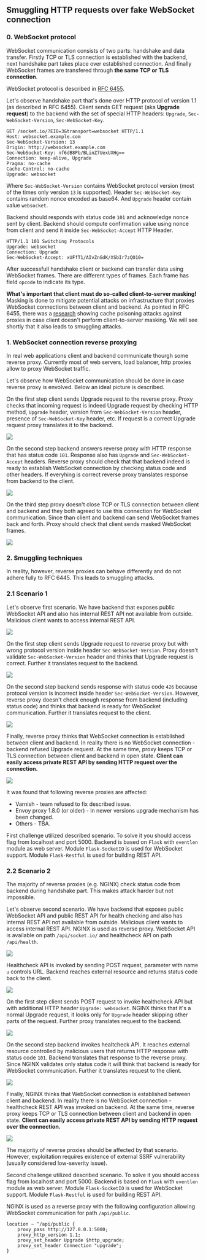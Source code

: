 ## Smuggling HTTP requests over fake WebSocket connection

### 0. WebSocket protocol

WebSocket communication consists of two parts: handshake and data transfer. Firstly TCP or TLS connection is established with the backend, next handshake part takes place over established connection. And finally WebSocket frames are transfered through **the same TCP or TLS connection**.

WebSocket protocol is described in [RFC 6455](https://tools.ietf.org/html/rfc6455).

Let's observe handshake part that's done over HTTP protocol of version 1.1 (as described in RFC 6455). Client sends GET request (aka **Upgrade request**) to the backend with the set of special HTTP headers: `Upgrade`, `Sec-WebSocket-Version`, `Sec-WebSocket-Key`.

```
GET /socket.io/?EIO=3&transport=websocket HTTP/1.1
Host: websocket.example.com
Sec-WebSocket-Version: 13
Origin: http://websocket.example.com
Sec-WebSocket-Key: nf6dB8Pb/BLinZ7UexUXHg==
Connection: keep-alive, Upgrade
Pragma: no-cache
Cache-Control: no-cache
Upgrade: websocket

```

Where `Sec-WebSocket-Version` contains WebSocket protocol version (most of the times only version `13` is supported). Header `Sec-WebSocket-Key` contains random nonce encoded as base64. And `Upgrade` header contain value `websocket`.

Backend should responds with status code `101` and acknowledge nonce sent by client. Backend should compute confirmation value using nonce from client and send it inside `Sec-WebSocket-Accept` HTTP Header.

```
HTTP/1.1 101 Switching Protocols
Upgrade: websocket
Connection: Upgrade
Sec-WebSocket-Accept: xUFfT1/AIvZnGdK/XSbIr7zQO10=

```

After successfull handshake client or backend can transfer data using WebSocket frames. There are different types of frames. Each frame has field `opcode` to indicate its type.

**What's important that client must do so-called client-to-server masking!** Masking is done to mitigate potential attacks on infrastructure that proxies WebSocket connections between client and backend. As pointed in RFC 6455, there was a [research](http://www.adambarth.com/papers/2011/huang-chen-barth-rescorla-jackson.pdf) showing cache poisoning attacks against proxies in case client doesn't perform client-to-server masking. We will see shortly that it also leads to smuggling attacks.

### 1. WebSocket connection reverse proxying

In real web applications client and backend communicate thourgh some reverse proxy. Currently most of web servers, load balancer, http proxies allow to proxy WebSocket traffic.

Let's observe how WebSocket communication should be done in case reverse proxy is envolved. Below an ideal picture is described.

On the first step client sends Upgrade request to the reverse proxy. Proxy checks that incoming request is indeed Upgrade request by checking HTTP method, `Upgrade` header, version from `Sec-WebSocket-Version` header, presence of `Sec-WebSocket-Key` header, etc. If request is a correct Upgrade request proxy translates it to the backend.

![](img/1-1.png)

On the second step backend answers reverse proxy with HTTP response that has status code `101`. Response also has `Upgrade` and `Sec-WebSocket-Accept` headers. Reverse proxy should check that that backend indeed is ready to establish WebSocket connection by checking status code and other headers. If everyhing is correct reverse proxy translates response from backend to the client.

![](img/1-2.png)

On the third step proxy doesn't close TCP or TLS connection between client and backend and they both agreed to use this connection for WebSocket communication. Since than client and backend can send WebSocket frames back and forth. Proxy should check that client sends masked WebSocket frames.

![](img/1-3.png)

### 2. Smuggling techniques

In reality, however, reverse proxies can behave differently and do not adhere fully to RFC 6445. This leads to smuggling attacks.

### 2.1 Scenario 1

Let's observe first scenario. We have backend that exposes public WebSocket API and also has internal REST API not available from outside. Malicious client wants to access internal REST API.

![](img/2-1.png)

On the first step client sends Upgrade request to reverse proxy but with wrong protocol version inside header `Sec-WebSocket-Version`. Proxy doesn't validate `Sec-WebSocket-Version` header and thinks that Upgrade request is correct. Further it translates request to the backend.

![](img/2-2.png)

On the second step backend sends response with status code `426` because protocol version is incorrect inside header `Sec-WebSocket-Version`. However, reverse proxy doesn't check enough response from backend (including status code) and thinks that backend is ready for WebSocket communication. Further it translates request to the client.

![](img/2-3.png)

Finally, reverse proxy thinks that WebSocket connection is established between client and backend. In reality there is no WebSocket connection - backend refused Upgrade request. At the same time, proxy keeps TCP or TLS connection between client and backend in open state. **Client can easily access private REST API by sending HTTP request over the connection.**

![](img/2-4.png)

It was found that following reverse proxies are affected:
* Varnish - team refused to fix described issue.
* Envoy proxy 1.8.0 (or older) - in newer versions upgrade mechanism has been changed.
* Others - TBA.

First challenge utilized described scenario. To solve it you should access flag from localhost and port 5000. Backend is based on `Flask` with `eventlen` module as web server. Module `Flask-SocketIO` is used for WebSocket support. Module `Flask-Restful` is used for building REST API.

### 2.2 Scenario 2

The majority of reverse proxies (e.g. NGINX) check status code from backend during handshake part. This makes attack harder but not impossible.

Let's observe second scenario. We have backend that exposes public WebSocket API and public REST API for health checking and also has internal REST API not available from outside. Malicious client wants to access internal REST API. NGINX is used as reverse proxy. WebSocket API is available on path `/api/socket.io/` and healthcheck API on path `/api/health`.

![](img/3-1.png)

Healthcheck API is invoked by sending POST request, parameter with name `u` controls URL. Backend reaches external resource and returns status code back to the client.

![](img/3-2.png)

On the first step client sends POST request to invoke healthcheck API but with additional HTTP header `Upgrade: websocket`. NGINX thinks that it's a normal Upgrade request, it looks only for `Upgrade` header skipping other parts of the request. Further proxy translates request to the backend.

![](img/3-3.png)

On the second step backend invokes healtcheck API. It reaches external resource controlled by malicious users that returns HTTP response with status code `101`. Backend translates that response to the reverse proxy. Since NGINX validates only status code it will think that backend is ready for WebSocket communication. Further it translates request to the client.

![](img/3-4.png)

Finally, NGINX thinks that WebSocket connection is established between client and backend. In reality there is no WebSocket connection - healthcheck REST API was invoked on backend. At the same time, reverse proxy keeps TCP or TLS connection between client and backend in open state. **Client can easily access private REST API by sending HTTP request over the connection.**

![](img/3-5.png)

The majority of reverse proxies should be affected by that scenario. However, exploitation requires existence of external SSRF vulnerability (usually considered low-severity issue).

Second challenge utilized described scenario. To solve it you should access flag from localhost and port 5000. Backend is based on `Flask` with `eventlen` module as web server. Module `Flask-SocketIO` is used for WebSocket support. Module `Flask-Restful` is used for building REST API.

NGINX is used as a reverse proxy with the following configuration allowing WebSocket communication for path `/api/public`.

```
location ~ ^/api/public {
    proxy_pass http://127.0.0.1:5000;
    proxy_http_version 1.1;
    proxy_set_header Upgrade $http_upgrade;
    proxy_set_header Connection "upgrade";
}
```
